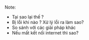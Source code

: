Note:
+ Tại sao lại thế ?
+ Bị lỗi khi nào ? Xử lý lỗi ra làm sao?
+ So sánh với các giải pháp khác 
+ Nếu mất kết nối internet thì sao?
